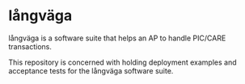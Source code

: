 # långväga

långväga is a software suite that helps an AP to handle PIC/CARE transactions.

This repository is concerned with holding deployment examples and acceptance
tests for the långväga software suite.

